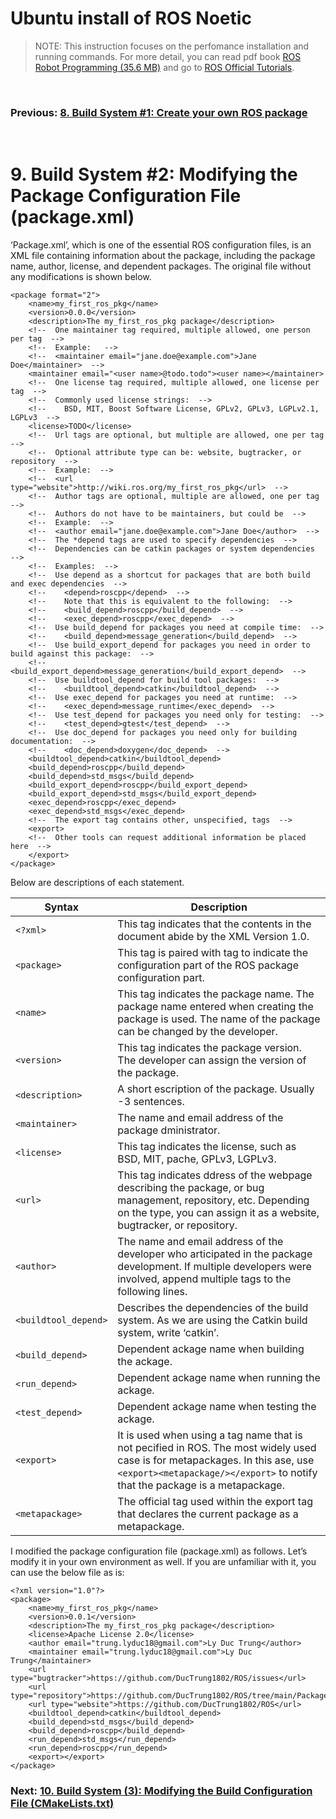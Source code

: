 # **Ubuntu install of ROS Noetic**

> NOTE: This instruction focuses on the perfomance installation and running commands. For more detail, you can read pdf book [ROS Robot Programming (35.6 MB)](https://www.robotis.com/service/download.php?no=719) and go to [ROS Official Tutorials](https://wiki.ros.org/ROS/Tutorials).

<br>

### Previous: [8. Build System #1: Create your own ROS package](8-Build-System-(1)-Create-your-own-ROS-package.md.md)

<br>

# 9. Build System #2: Modifying the Package Configuration File (package.xml)

‘Package.xml’, which is one of the essential ROS configuration files, is an XML file containing
information about the package, including the package name, author, license, and dependent
packages. The original file without any modifications is shown below.

    <package format="2">
        <name>my_first_ros_pkg</name>
        <version>0.0.0</version>
        <description>The my_first_ros_pkg package</description>
        <!--  One maintainer tag required, multiple allowed, one person per tag  -->
        <!--  Example:   -->
        <!--  <maintainer email="jane.doe@example.com">Jane Doe</maintainer>  -->
        <maintainer email="<user name>@todo.todo"><user name></maintainer>
        <!--  One license tag required, multiple allowed, one license per tag  -->
        <!--  Commonly used license strings:  -->
        <!--    BSD, MIT, Boost Software License, GPLv2, GPLv3, LGPLv2.1, LGPLv3  -->
        <license>TODO</license>
        <!--  Url tags are optional, but multiple are allowed, one per tag  -->
        <!--  Optional attribute type can be: website, bugtracker, or repository  -->
        <!--  Example:  -->
        <!--  <url type="website">http://wiki.ros.org/my_first_ros_pkg</url>  -->
        <!--  Author tags are optional, multiple are allowed, one per tag  -->
        <!--  Authors do not have to be maintainers, but could be  -->
        <!--  Example:  -->
        <!--  <author email="jane.doe@example.com">Jane Doe</author>  -->
        <!--  The *depend tags are used to specify dependencies  -->
        <!--  Dependencies can be catkin packages or system dependencies  -->
        <!--  Examples:  -->
        <!--  Use depend as a shortcut for packages that are both build and exec dependencies  -->
        <!--    <depend>roscpp</depend>  -->
        <!--    Note that this is equivalent to the following:  -->
        <!--    <build_depend>roscpp</build_depend>  -->
        <!--    <exec_depend>roscpp</exec_depend>  -->
        <!--  Use build_depend for packages you need at compile time:  -->
        <!--    <build_depend>message_generation</build_depend>  -->
        <!--  Use build_export_depend for packages you need in order to build against this package:  -->
        <!--    <build_export_depend>message_generation</build_export_depend>  -->
        <!--  Use buildtool_depend for build tool packages:  -->
        <!--    <buildtool_depend>catkin</buildtool_depend>  -->
        <!--  Use exec_depend for packages you need at runtime:  -->
        <!--    <exec_depend>message_runtime</exec_depend>  -->
        <!--  Use test_depend for packages you need only for testing:  -->
        <!--    <test_depend>gtest</test_depend>  -->
        <!--  Use doc_depend for packages you need only for building documentation:  -->
        <!--    <doc_depend>doxygen</doc_depend>  -->
        <buildtool_depend>catkin</buildtool_depend>
        <build_depend>roscpp</build_depend>
        <build_depend>std_msgs</build_depend>
        <build_export_depend>roscpp</build_export_depend>
        <build_export_depend>std_msgs</build_export_depend>
        <exec_depend>roscpp</exec_depend>
        <exec_depend>std_msgs</exec_depend>
        <!--  The export tag contains other, unspecified, tags  -->
        <export>
        <!--  Other tools can request additional information be placed here  -->
        </export>
    </package>

Below are descriptions of each statement.

| Syntax      | Description |
| ----------- | ----------- |
| `<?xml>`     | This tag indicates that the contents in the document abide by the XML Version 1.0. |
| `<package>`   | This tag is paired with </package> tag to indicate the configuration part of the ROS package configuration part.        |
| `<name>`   | This tag indicates the package name. The package name entered when creating the package is used. The name of the package can be changed by the developer.        |
| `<version>`   | This tag indicates the package version. The developer can assign the version of the package.        |
| `<description>`   | A short  escription of the package. Usually  -3 sentences.        |
| `<maintainer>`   | The name and email address of the package  dministrator.        |
| `<license>`   | This tag indicates the license, such as BSD, MIT,  pache, GPLv3, LGPLv3.        |
| `<url>`   | This tag indicates  ddress of the webpage describing the package, or bug management, repository, etc. Depending on the type, you can assign it as a website, bugtracker, or repository.        |
| `<author>`   | The name and email address of the developer who  articipated in the package development. If multiple developers were involved, append multiple <author> tags to the following lines.        |
| `<buildtool_depend>`   | Describes the dependencies of the build system. As we are using the Catkin build system, write ‘catkin’.        |
| `<build_depend>`   | Dependent  ackage name when building the  ackage.        |
| `<run_depend>`   | Dependent  ackage name when running the  ackage.        |
| `<test_depend>`   | Dependent  ackage name when testing the  ackage.        |
| `<export>`   | It is used when using a tag name that is not  pecified in ROS. The most widely used case is for metapackages. In this  ase, use `<export><metapackage/></export>` to notify that the package is a metapackage.        |
| `<metapackage>`   | The official tag used within the export tag that declares the current package as a metapackage.        |

I modified the package configuration file (package.xml) as follows. Let’s modify it in your own environment as well. If you are unfamiliar with it, you can use the below file as is:

    <?xml version="1.0"?>
    <package>
        <name>my_first_ros_pkg</name>
        <version>0.0.1</version>
        <description>The my_first_ros_pkg package</description>
        <license>Apache License 2.0</license>
        <author email="trung.lyduc18@gmail.com">Ly Duc Trung</author>
        <maintainer email="trung.lyduc18@gmail.com">Ly Duc Trung</maintainer>
        <url type="bugtracker">https://github.com/DucTrung1802/ROS/issues</url>
        <url type="repository">https://github.com/DucTrung1802/ROS/tree/main/Packages</url>
        <url type="website">https://github.com/DucTrung1802/ROS</url>
        <buildtool_depend>catkin</buildtool_depend>
        <build_depend>std_msgs</build_depend>
        <build_depend>roscpp</build_depend>
        <run_depend>std_msgs</run_depend>
        <run_depend>roscpp</run_depend>
        <export></export>
    </package>

### Next: [10. Build System (3): Modifying the Build Configuration File (CMakeLists.txt)](10-Build-System-(3)-Modifying-the-Build-Configuration-File-(CMakeLists.txt).md.md)




